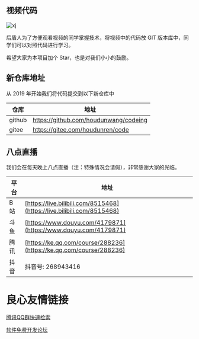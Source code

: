 ## 视频代码

![xj](./assets/xj.png)

后盾人为了方便观看视频的同学掌握技术，将视频中的代码放 GIT 版本库中，同学们可以对照代码进行学习。

希望大家为本项目加个 Star，也是对我们小小的鼓励。

## 新仓库地址

从 2019 年开始我们将代码提交到以下新仓库中

| 仓库   | 地址                                  |
| ------ | ------------------------------------- |
| github | https://github.com/houdunwang/codeing |
| gitee  | https://gitee.com/houdunren/code      |

## 八点直播

我们会在每天晚上八点直播（注：特殊情况会请假），非常感谢大家的光临。

| 平台 | 地址                                                         |
| ---- | ------------------------------------------------------------ |
| B 站 | [https://live.bilibili.com/8515468](https://live.bilibili.com/8515468) |
| 斗鱼 | [https://www.douyu.com/4179871](https://www.douyu.com/4179871) |
| 腾讯 | [https://ke.qq.com/course/288236](https://ke.qq.com/course/288236) |
| 抖音 | 抖音号: 268943416                                            |


 # 良心友情链接

[腾讯QQ群快速检索](http://u.720life.cn/s/8cf73f7c)

[软件免费开发论坛](http://u.720life.cn/s/bbb01dc0)